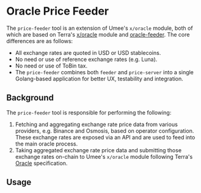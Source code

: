 # Oracle Price Feeder

The `price-feeder` tool is an extension of Umee's `x/oracle` module, both of
which are based on Terra's [x/oracle](https://github.com/terra-money/core/tree/main/x/oracle)
module and [oracle-feeder](https://github.com/terra-money/oracle-feeder). The
core differences are as follows:

- All exchange rates are quoted in USD or USD stablecoins.
- No need or use of reference exchange rates (e.g. Luna).
- No need or use of ToBin tax.
- The `price-feeder` combines both `feeder` and `price-server` into a single
  Golang-based application for better UX, testability and integration.

## Background

The `price-feeder` tool is responsible for performing the following:

1. Fetching and aggregating exchange rate price data from various providers, e.g.
   Binance and Osmosis, based on operator configuration. These exchange rates
   are exposed via an API and are used to feed into the main oracle process.
2. Taking aggregated exchange rate price data and submitting those exchange rates
   on-chain to Umee's `x/oracle` module following Terra's [Oracle](https://docs.terra.money/Reference/Terra-core/Module-specifications/spec-oracle.html)
   specification.

## Usage
